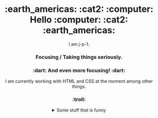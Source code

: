 <h1 align="center">:earth_americas: :cat2: :computer: Hello :computer: :cat2: :earth_americas:</h1>

<p align="center">I am j-p-1.</p>

<h3 align="center">Focusing / Taking things seriously.</h3>

<h3 align="center">:dart: And even more focusing! :dart:</h3>

<p align="center">I am currently working with HTML and CSS at the moment among other things.</p>

<h3 align="center">:troll:</h3>

<div align="center">
  <details>
  <summary>Some stuff that is funny</summary>

  [HumanManthing / HumanManThing](https://github.com/HumanManThing/HumanManThing)

  [HumanManThing / the-funny](https://github.com/HumanManThing/the-funny)

  [Nubertry / buff-garfie](https://github.com/Nubertry/buff-garfie)

  [Nuberty / G4RF13LD](https://github.com/Nubertry/G4RF13LD)

  </details>
</div>
